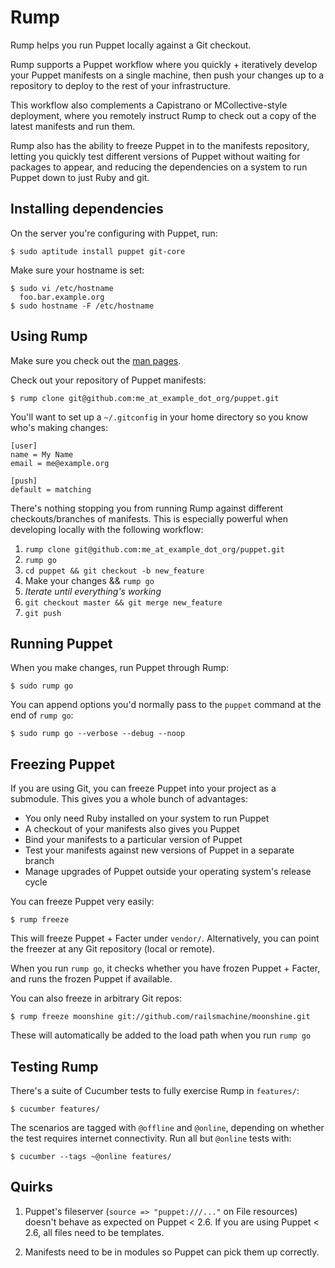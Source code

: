 Rump
====

Rump helps you run Puppet locally against a Git checkout.

Rump supports a Puppet workflow where you quickly + iteratively develop your
Puppet manifests on a single machine, then push your changes up to a repository
to deploy to the rest of your infrastructure.

This workflow also complements a Capistrano or MCollective-style deployment,
where you remotely instruct Rump to check out a copy of the latest manifests
and run them.

Rump also has the ability to freeze Puppet in to the manifests repository,
letting you quickly test different versions of Puppet without waiting for
packages to appear, and reducing the dependencies on a system to run Puppet
down to just Ruby and git.

Installing dependencies
-----------------------

On the server you're configuring with Puppet, run:

    $ sudo aptitude install puppet git-core

Make sure your hostname is set:

    $ sudo vi /etc/hostname
      foo.bar.example.org
    $ sudo hostname -F /etc/hostname


Using Rump
----------

Make sure you check out the [man pages](blob/master/man/rump.1.ronn).

Check out your repository of Puppet manifests:

    $ rump clone git@github.com:me_at_example_dot_org/puppet.git

You'll want to set up a `~/.gitconfig` in your home directory so you know who's
making changes:

    [user]
    name = My Name
    email = me@example.org

    [push]
    default = matching

There's nothing stopping you from running Rump against different checkouts/branches
of manifests. This is especially powerful when developing locally with the following
workflow:

   1. `rump clone git@github.com:me_at_example_dot_org/puppet.git`
   2. `rump go`
   3. `cd puppet && git checkout -b new_feature`
   4. Make your changes &amp;&amp; `rump go`
   5. *Iterate until everything's working*
   6. `git checkout master && git merge new_feature`
   7. `git push`


Running Puppet
--------------

When you make changes, run Puppet through Rump:

    $ sudo rump go

You can append options you'd normally pass to the `puppet` command at the end
of `rump go`:

    $ sudo rump go --verbose --debug --noop

Freezing Puppet
---------------

If you are using Git, you can freeze Puppet into your project as a submodule. This
gives you a whole bunch of advantages:

 * You only need Ruby installed on your system to run Puppet
 * A checkout of your manifests also gives you Puppet
 * Bind your manifests to a particular version of Puppet
 * Test your manifests against new versions of Puppet in a separate branch
 * Manage upgrades of Puppet outside your operating system's release cycle

You can freeze Puppet very easily:

    $ rump freeze

This will freeze Puppet + Facter under `vendor/`. Alternatively, you can point
the freezer at any Git repository (local or remote).

When you run `rump go`, it checks whether you have frozen Puppet + Facter, and
runs the frozen Puppet if available.

You can also freeze in arbitrary Git repos:

    $ rump freeze moonshine git://github.com/railsmachine/moonshine.git

These will automatically be added to the load path when you run `rump go`

Testing Rump
------------

There's a suite of Cucumber tests to fully exercise Rump in `features/`:

    $ cucumber features/

The scenarios are tagged with `@offline` and `@online`, depending on whether
the test requires internet connectivity. Run all but `@online` tests with:

    $ cucumber --tags ~@online features/


Quirks
------

1. Puppet's fileserver (`source => "puppet:///..."` on File resources) doesn't
   behave as expected on Puppet < 2.6. If you are using Puppet < 2.6, all files
   need to be templates.

2. Manifests need to be in modules so Puppet can pick them up correctly.

